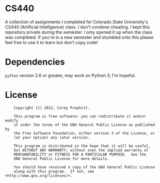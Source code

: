 CS440
=====

A collection of assignments I completed for Colorado State University's CS440 (Artificial Intelligence) class. I don't condone cheating. I kept this repository
private during the semester. I only opened it up when the class was completed.
If you're in a new semester and stumbled onto this please feel free to use it to
learn but don't copy code!


Dependencies
====

`python` version 2.6 or greater, may work on Python 3; I'm hopeful.


License
====

        Copyright (C) 2012, Corey Prophitt.

        This program is free software: you can redistribute it and/or modify
        it under the terms of the GNU General Public License as published by
        the Free Software Foundation, either version 3 of the License, or
        (at your option) any later version.

        This program is distributed in the hope that it will be useful,
        but WITHOUT ANY WARRANTY; without even the implied warranty of
        MERCHANTABILITY or FITNESS FOR A PARTICULAR PURPOSE.  See the
        GNU General Public License for more details.

        You should have received a copy of the GNU General Public License
        along with this program.  If not, see <http://www.gnu.org/licenses/>.